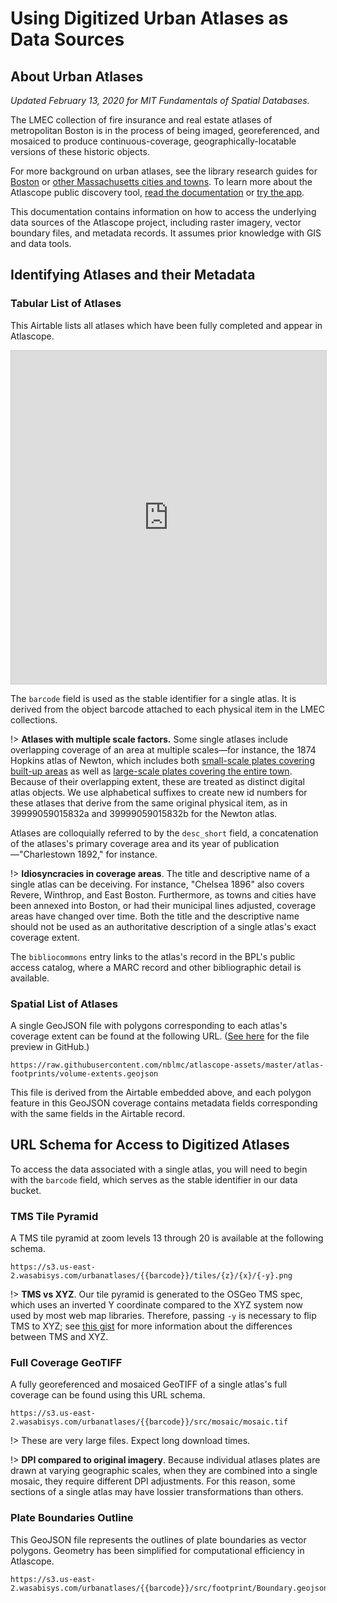 # Using Digitized Urban Atlases as Data Sources

## About Urban Atlases

*Updated February 13, 2020 for MIT Fundamentals of Spatial Databases.*

The LMEC collection of fire insurance and real estate atlases of metropolitan Boston is in the process of being imaged, georeferenced, and mosaiced to produce continuous-coverage, geographically-locatable versions of these historic objects. 

For more background on urban atlases, see the library research guides for [Boston](http://guides.bpl.org/urban-atlases) or [other Massachusetts cities and towns](https://guides.bpl.org/mass-urban-atlases). To learn more about the Atlascope public discovery tool, [read the documentation](/discovery-tools/atlascope) or [try the app](https://atlascope.leventhalmap.org).

This documentation contains information on how to access the underlying data sources of the Atlascope project, including raster imagery, vector boundary files, and metadata records. It assumes prior knowledge with GIS and data tools.

## Identifying Atlases and their Metadata

### Tabular List of Atlases

This Airtable lists all atlases which have been fully completed and appear in Atlascope.

<iframe class="airtable-embed" src="https://airtable.com/embed/shrBBu5AEseJvTjk5?backgroundColor=cyan&viewControls=on" frameborder="0" onmousewheel="" width="100%" height="533" style="background: transparent; border: 1px solid #ccc;"></iframe>

The `barcode` field is used as the stable identifier for a single atlas. It is derived from the object barcode attached to each physical item in the LMEC collections.

!> **Atlases with multiple scale factors.** Some single atlases include overlapping coverage of an area at multiple scales—for instance, the 1874 Hopkins atlas of Newton, which includes both [small-scale plates covering built-up areas](https://atlascope.leventhalmap.org/#view:share$base:000$overlay:39999059015832a$zoom:14.23$center:-7926719.238595215,5213651.889357576$mode:glass$pos:483) as well as [large-scale plates covering the entire town](https://atlascope.leventhalmap.org/#view:share$base:000$overlay:39999059015832a$zoom:14.23$center:-7926719.238595215,5213651.889357576$mode:glass$pos:483). Because of their overlapping extent, these are treated as distinct digital atlas objects. We use alphabetical suffixes to create new id numbers for these atlases that derive from the same original physical item, as in 39999059015832a and 39999059015832b for the Newton atlas.

Atlases are colloquially referred to by the `desc_short` field, a concatenation of the atlases's primary coverage area and its year of publication—"Charlestown 1892," for instance. 

!> **Idiosyncracies in coverage areas**. The title and descriptive name of a single atlas can be deceiving. For instance, "Chelsea 1896" also covers Revere, Winthrop, and East Boston. Furthermore, as towns and cities have been annexed into Boston, or had their municipal lines adjusted, coverage areas have changed over time. Both the title and the descriptive name should not be used as an authoritative description of a single atlas's exact coverage extent.

The `bibliocommons` entry links to the atlas's record in the BPL's public access catalog, where a MARC record and other bibliographic detail is available.

### Spatial List of Atlases

A single GeoJSON file with polygons corresponding to each atlas's coverage extent can be found at the following URL. ([See here](https://github.com/nblmc/atlascope-assets/blob/master/atlas-footprints/volume-extents.geojson) for the file preview in GitHub.)

```
https://raw.githubusercontent.com/nblmc/atlascope-assets/master/atlas-footprints/volume-extents.geojson
``` 

This file is derived from the Airtable embedded above, and each polygon feature in this GeoJSON coverage contains metadata fields corresponding with the same fields in the Airtable record.

## URL Schema for Access to Digitized Atlases

To access the data associated with a single atlas, you will need to begin with the `barcode` field, which serves as the stable identifier in our data bucket.

### TMS Tile Pyramid

A TMS tile pyramid at zoom levels 13 through 20 is available at the following schema.

```
https://s3.us-east-2.wasabisys.com/urbanatlases/{{barcode}}/tiles/{z}/{x}/{-y}.png
```

!> **TMS vs XYZ**. Our tile pyramid is generated to the OSGeo TMS spec, which uses an inverted Y coordinate compared to the XYZ system now used by most web map libraries. Therefore, passing `-y` is necessary to flip TMS to XYZ; see [this gist](https://gist.github.com/tmcw/4954720) for more information about the differences between TMS and XYZ.

### Full Coverage GeoTIFF

A fully georeferenced and mosaiced GeoTIFF of a single atlas's full coverage can be found using this URL schema.

```
https://s3.us-east-2.wasabisys.com/urbanatlases/{{barcode}}/src/mosaic/mosaic.tif
```

!> These are very large files. Expect long download times.

!> **DPI compared to original imagery**. Because individual atlases plates are drawn at varying geographic scales, when they are combined into a single mosaic, they require different DPI adjustments. For this reason, some sections of a single atlas may have lossier transformations than others.

### Plate Boundaries Outline

This GeoJSON file represents the outlines of plate boundaries as vector polygons. Geometry has been simplified for computational efficiency in Atlascope.

```
https://s3.us-east-2.wasabisys.com/urbanatlases/{{barcode}}/src/footprint/Boundary.geojson
```